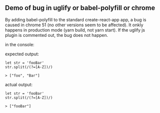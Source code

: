 ## Demo of bug in uglify or babel-polyfill or chrome

By adding babel-polyfill to the standard create-react-app app, a bug is caused in chrome 51 (no other versions seem to be affected). It onkly happens in production mode (yarn build, not yarn start). If the uglify js plugin is commented out, the bug does not happen.

in the console:

expected output:

    let str = 'fooBar'
    str.split(/(?=[A-Z])/)

    > ["foo", "Bar"]

actual output:

    let str = 'fooBar'
    str.split(/(?=[A-Z])/)

    > ["fooBar"]
